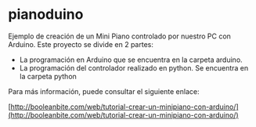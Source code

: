 pianoduino
==========

Ejemplo de creación de un Mini Piano controlado por nuestro PC con Arduino. Este proyecto se divide en 2 partes:

- La programación en Arduino que se encuentra en la carpeta arduino.
- La programación del controlador realizado en python. Se encuentra en la carpeta python

Para más información, puede consultar el siguiente enlace:

[http://booleanbite.com/web/tutorial-crear-un-minipiano-con-arduino/](http://booleanbite.com/web/tutorial-crear-un-minipiano-con-arduino/)
